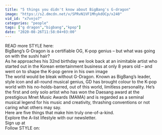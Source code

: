 ```yaml
---
title: "5 things you didn't know about BigBang's G-dragon"
image: "https://s2.dmcdn.net/v/SPRvN1VF1MhykdOCp/x240"
vid_id: "x7vnjo7"
categories: "people"
tags: ["g dragon","bigbang","kpop"]
date: "2020-08-26T11:58:04+03:00"
---
```

READ more STYLE here:   <br>BigBang’s G-Dragon is a certifiable OG, K-pop genius – but what was going on with the sushi hair?  <br>As he approaches his 32nd birthday we look back at an inimitable artist who started out in the Korean entertainment business at only 8 years old – and went on to shape the K-pop genre in his own image  <br>The world would be bleak without G-Dragon. Known as BigBang’s leader, style icon and all-round musical genius, GD has brought colour to the K-pop world with his no-holds-barred, out of this world, limitless personality. He’s the first and only solo artist who has won the Daesang award at the prestigious Mnet Music Awards (MAMA) and is regarded as a seminal musical legend for his music and creativity, thrashing conventions or not caring what others may say.  <br>Here are five things that make him truly one-of-a-kind.  <br>Explore the A-list lifestyle with our newsletter.   <br>Sign up at   <br>Follow STYLE on:  <br>
